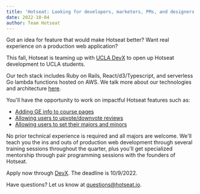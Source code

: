 ```yaml
---
title: 'Hotseat: Looking for developers, marketers, PMs, and designers!'
date: 2022-10-04
author: Team Hotseat
---
```


Got an idea for feature that would make Hotseat better? Want real experience on a production web application?

This fall, Hotseat is teaming up with [UCLA DevX](https://ucladevx.com) to open up Hotseat development to UCLA students.

Our tech stack includes Ruby on Rails, React/d3/Typescript, and serverless Go lambda functions hosted on AWS. We talk more about our technologies and architecture [here](https://blog.hotseat.io/posts/tech-talk/).

You'll have the opportunity to work on impactful Hotseat features such as:

- [Adding GE info to course pages](https://github.com/hotseatio/hotseat.io/issues/1)
- [Allowing users to upvote/downvote reviews](https://github.com/hotseatio/hotseat.io/issues/2)
- [Allowing users to set their majors and minors](https://github.com/hotseatio/hotseat.io/issues/3)

No prior technical experience is required and all majors are welcome. We'll teach you the ins and outs of production web development through several training sessions throughout the quarter, plus you'll get specialized mentorship through pair programming sessions with the founders of Hotseat.

Apply now through [DevX](https://www.ucladevx.com/recruitment). The deadline is 10/9/2022.

Have questions? Let us know at [questions@hotseat.io](mailto:questions@hotseat.io).
